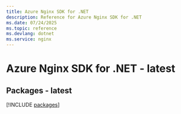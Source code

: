 ```yaml
---
title: Azure Nginx SDK for .NET
description: Reference for Azure Nginx SDK for .NET
ms.date: 07/24/2025
ms.topic: reference
ms.devlang: dotnet
ms.service: nginx
---
```

# Azure Nginx SDK for .NET - latest
## Packages - latest
[!INCLUDE [packages](nginx-index.md)]